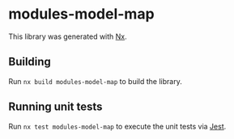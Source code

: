 # modules-model-map

This library was generated with [Nx](https://nx.dev).

## Building

Run `nx build modules-model-map` to build the library.

## Running unit tests

Run `nx test modules-model-map` to execute the unit tests via [Jest](https://jestjs.io).
